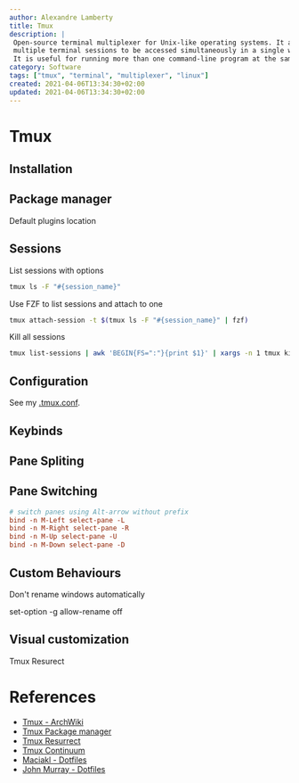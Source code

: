 ```yaml
---
author: Alexandre Lamberty
title: Tmux 
description: |
 Open-source terminal multiplexer for Unix-like operating systems. It allows
 multiple terminal sessions to be accessed simultaneously in a single window.
 It is useful for running more than one command-line program at the same time
category: Software
tags: ["tmux", "terminal", "multiplexer", "linux"]
created: 2021-04-06T13:34:30+02:00
updated: 2021-04-06T13:34:30+02:00
---
```

# Tmux

## Installation

## Package manager

Default plugins location

## Sessions

List sessions with options
```bash
tmux ls -F "#{session_name}"
```

Use FZF to list sessions and attach to one
```bash
tmux attach-session -t $(tmux ls -F "#{session_name}" | fzf)
```

Kill all sessions
```bash
tmux list-sessions | awk 'BEGIN{FS=":"}{print $1}' | xargs -n 1 tmux kill-session -t
```

## Configuration

See my [.tmux.conf]().

## Keybinds

## Pane Spliting

## Pane Switching

```conf
# switch panes using Alt-arrow without prefix
bind -n M-Left select-pane -L
bind -n M-Right select-pane -R
bind -n M-Up select-pane -U
bind -n M-Down select-pane -D
```

## Custom Behaviours

Don't rename windows automatically

set-option -g allow-rename off

## Visual customization

Tmux Resurect

# References

- [Tmux - ArchWiki](https://wiki.archlinux.org/title/tmux)
- [Tmux Package manager](https://github.com/tmux-plugins/tpm)
- [Tmux Resurrect](https://github.com/tmux-plugins/tmux-resurrect)
- [Tmux Continuum](https://github.com/tmux-plugins/tmux-continuum)
- [Maciakl - Dotfiles](https://github.com/maciakl/.dotfiles/blob/master/.tmux.conf)
- [John Murray - Dotfiles](https://github.com/JohnMurray/dotfiles/blob/master/.tmux.conf)
